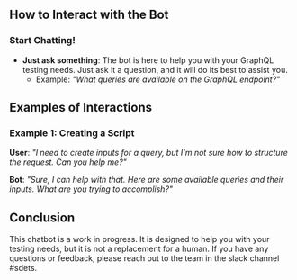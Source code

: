 How to Interact with the Bot
----------------------------

### Start Chatting!

*   **Just ask something**: The bot is here to help you with your GraphQL testing needs. Just ask it a question, and it will do its best to assist you.
    *   Example: _"What queries are available on the GraphQL endpoint?"_


Examples of Interactions
------------------------

### Example 1: Creating a Script

**User**: _"I need to create inputs for a query, but I'm not sure how to structure the request. Can you help me?"_

**Bot**: _"Sure, I can help with that. Here are some available queries and their inputs. What are you trying to accomplish?"_

Conclusion
----------

This chatbot is a work in progress. It is designed to help you with your testing needs, but it is not a replacement for a human. If you have any questions or feedback, please reach out to the team in the slack channel #sdets.
